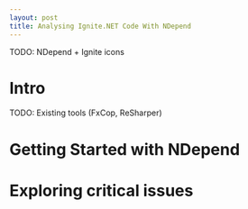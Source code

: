 ```yaml
---
layout: post
title: Analysing Ignite.NET Code With NDepend
---
```


TODO: NDepend + Ignite icons

# Intro

TODO: Existing tools (FxCop, ReSharper)

# Getting Started with NDepend

# Exploring critical issues